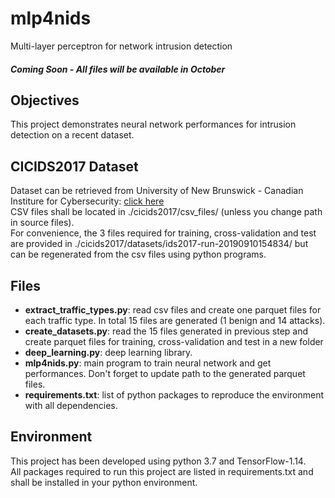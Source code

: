 # mlp4nids
Multi-layer perceptron for network intrusion detection 

##### Coming Soon - All files will be available in October

## Objectives
This project demonstrates neural network performances for intrusion detection on a recent dataset.

## CICIDS2017 Dataset
Dataset can be retrieved from University of New Brunswick - Canadian Institure for Cybersecurity: 
[click here](https://www.unb.ca/cic/datasets/ids-2017.html) <br>
CSV files shall be located in ./cicids2017/csv_files/ (unless you change path in source files). <br>
For convenience, the 3 files required for training, cross-validation and test are provided in 
./cicids2017/datasets/ids2017-run-20190910154834/ but can be regenerated from the csv files using python programs.

## Files
- **extract_traffic_types.py**: read csv files and create one parquet files for each traffic type. In total 15 files 
are generated (1 benign and 14 attacks).
- **create_datasets.py**: read the 15 files generated in previous step and create parquet files for training, 
cross-validation and test in a new folder
- **deep_learning.py**: deep learning library.
- **mlp4nids.py**: main program to train neural network and get performances. Don't forget to update path to the 
generated parquet files.
- **requirements.txt**: list of python packages to reproduce the environment with all dependencies.

## Environment
This project has been developed using python 3.7 and TensorFlow-1.14.<br>
All packages required to run this project are listed in requirements.txt and shall be installed in your python
environment.

